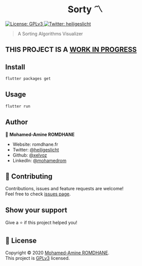 <h1 align="center">Sorty 〽️</h1>
<p>
  <a href="https://github.com/xelvoz/Sorty/LICENSE.md" target="_blank">
    <img alt="License: GPLv3" src="https://img.shields.io/badge/License-GPLv3-yellow.svg" />
  </a>
  <a href="https://twitter.com/heiligeslicht" target="_blank">
    <img alt="Twitter: heiligeslicht" src="https://img.shields.io/twitter/follow/heiligeslicht.svg?style=social" />
  </a>
</p>

> A Sorting Algorithms Visualizer 

## THIS PROJECT IS A <u>WORK IN PROGRESS</u>

## Install

```sh
flutter packages get
```

## Usage

```sh
flutter run
```

## Author

👤 **Mohamed-Amine ROMDHANE**

* Website: romdhane.fr
* Twitter: [@heiligeslicht](https://twitter.com/heiligeslicht)
* Github: [@xelvoz](https://github.com/xelvoz)
* LinkedIn: [@mohamedrom](https://linkedin.com/in/mohamedrom)

## 🤝 Contributing

Contributions, issues and feature requests are welcome!<br />Feel free to check [issues page](https://github.com/xelvoz/Sorty/issues/). 

## Show your support

Give a ⭐️ if this project helped you!

## 📝 License

Copyright © 2020 [Mohamed-Amine ROMDHANE](https://github.com/xelvoz).<br />
This project is [GPLv3](https://github.com/xelvoz/sorty/LICENSE.md) licensed.

